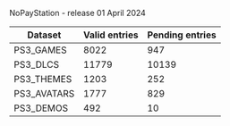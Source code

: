 NoPayStation - release 01 April 2024

|  Dataset  |Valid entries|Pending entries|
|-----------|-------------|---------------|
| PS3_GAMES |     8022    |      947      |
|  PS3_DLCS |    11779    |     10139     |
| PS3_THEMES|     1203    |      252      |
|PS3_AVATARS|     1777    |      829      |
| PS3_DEMOS |     492     |       10      |